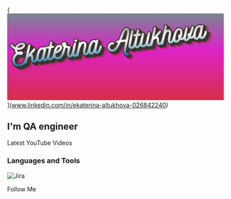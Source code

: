 {![Headeer](https://github.com/Sirena221/sirena221/blob/main/assets/image%20name.png)](www.linkedin.com/in/ekaterina-altukhova-026842240)

## I'm QA engineer

Latest YouTube Videos

### Languages and Tools

![Jira](https://img.shields.io/badge/-Jira-090909?style=for-the-badge&logo=Jira)

Follow Me